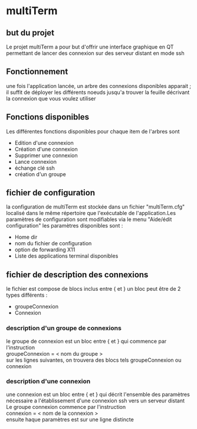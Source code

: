 # multiTerm

## but du projet
Le projet multiTerm a pour but d'offrir une interface graphique en QT permettant de lancer des connexion sur des serveur distant en mode ssh

## Fonctionnement
une fois l'application lancée, un arbre des connexions disponibles apparait ; il suffit de déployer les différents noeuds jusqu'a trouver la feuille décrivant la connexion que vous voulez utiliser

## Fonctions disponibles
Les différentes fonctions disponibles pour chaque item de l'arbres sont
* Edition d'une connexion   
* Création d'une connexion  
* Supprimer une connexion  
* Lance connexion  
* échange clé ssh  
* création d'un groupe  

## fichier de configuration
la configuration de multiTerm est stockée dans un fichier "multiTerm.cfg" localisé dans le même répertoire que l'exécutable de l'application.Les paramètres de configuration sont modifiables via le menu "Aide/édit configuration"
les paramètres disponibles sont :  
* Home dir  
* nom du fichier de configuration  
* option de forwarding X11  
* Liste des applications terminal disponibles  

## fichier de description des connexions
le fichier est compose de blocs inclus entre { et }
un bloc peut être de 2 types différents :  
- groupeConnexion  
- Connexion  

### description d'un groupe de connexions
le groupe de connexion est un bloc entre { et } qui commence par l'instruction  
groupeConnexion = < nom du groupe >  
sur les lignes suivantes, on trouvera des blocs tels groupeConnexion ou connexion


### description d'une connexion
une connexion est un bloc entre { et } qui décrit l'ensemble des paramètres nécessaire a l'établissement d'une connexion ssh vers un serveur distant  
Le groupe connexion commence par l'instruction   
connexion = < nom de la connexion >  
ensuite haque paramètres est sur une ligne distincte
